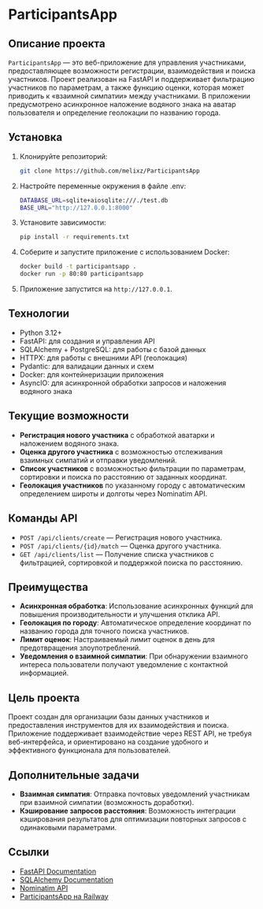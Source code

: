 # ParticipantsApp

## Описание проекта

`ParticipantsApp` — это веб-приложение для управления участниками, предоставляющее возможности регистрации,
взаимодействия и поиска участников. Проект реализован на FastAPI и поддерживает фильтрацию участников по параметрам, а
также функцию оценки, которая может приводить к «взаимной симпатии» между участниками. В приложении предусмотрено
асинхронное наложение водяного знака на аватар пользователя и определение геолокации по названию города.

## Установка

1. Клонируйте репозиторий:

   ```bash
   git clone https://github.com/melixz/ParticipantsApp
   ```

2. Настройте переменные окружения в файле .env:

   ```bash
   DATABASE_URL=sqlite+aiosqlite:///./test.db
   BASE_URL="http://127.0.0.1:8000"
   
   ```

3. Установите зависимости:

   ```bash
   pip install -r requirements.txt
   ```

4. Соберите и запустите приложение с использованием Docker:

   ```bash
   docker build -t participantsapp .
   docker run -p 80:80 participantsapp
   ```

5. Приложение запустится на `http://127.0.0.1`.

## Технологии

- Python 3.12+
- FastAPI: для создания и управления API
- SQLAlchemy + PostgreSQL: для работы с базой данных
- HTTPX: для работы с внешними API (геолокация)
- Pydantic: для валидации данных и схем
- Docker: для контейнеризации приложения
- AsyncIO: для асинхронной обработки запросов и наложения водяного знака

## Текущие возможности

- **Регистрация нового участника** с обработкой аватарки и наложением водяного знака.
- **Оценка другого участника** с возможностью отслеживания взаимных симпатий и отправки уведомлений.
- **Список участников** с возможностью фильтрации по параметрам, сортировки и поиска по расстоянию от заданных
  координат.
- **Геолокация участников** по указанному городу с автоматическим определением широты и долготы через Nominatim API.

## Команды API

- `POST /api/clients/create` — Регистрация нового участника.
- `POST /api/clients/{id}/match` — Оценка другого участника.
- `GET /api/clients/list` — Получение списка участников с фильтрацией, сортировкой и поддержкой поиска по расстоянию.

## Преимущества

- **Асинхронная обработка**: Использование асинхронных функций для повышения производительности и улучшения отклика API.
- **Геолокация по городу**: Автоматическое определение координат по названию города для точного поиска участников.
- **Лимит оценок**: Настраиваемый лимит оценок в день для предотвращения злоупотреблений.
- **Уведомления о взаимной симпатии**: При обнаружении взаимного интереса пользователи получают уведомление с контактной
  информацией.

## Цель проекта

Проект создан для организации базы данных участников и предоставления инструментов для их взаимодействия и поиска.
Приложение поддерживает взаимодействие через REST API, не требуя веб-интерфейса, и ориентировано на создание удобного и
эффективного функционала для пользователей.

## Дополнительные задачи

- **Взаимная симпатия**: Отправка почтовых уведомлений участникам при взаимной симпатии (возможность доработки).
- **Кэширование запросов расстояния**: Возможность интеграции кэширования результатов для оптимизации повторных запросов
  с одинаковыми параметрами.

## Ссылки

- [FastAPI Documentation](https://fastapi.tiangolo.com/)
- [SQLAlchemy Documentation](https://docs.sqlalchemy.org/)
- [Nominatim API](https://nominatim.org/release-docs/develop/api/Search/)
- [ParticipantsApp на Railway](https://participantsapp-production.up.railway.app/docs)
